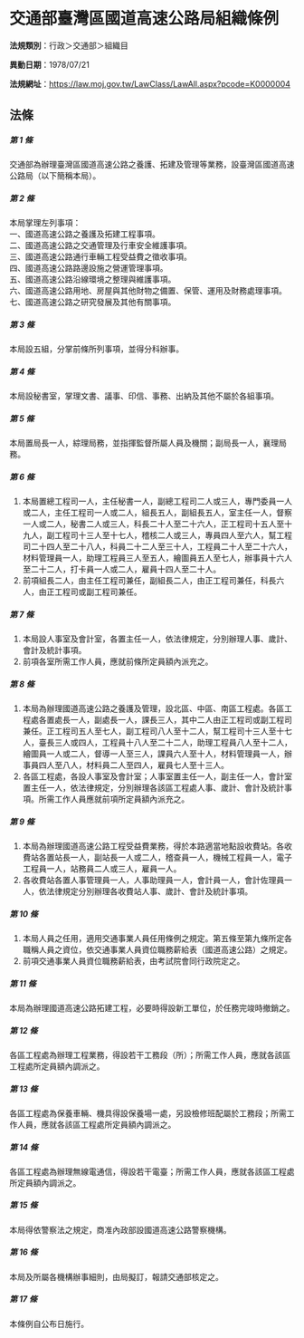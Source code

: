 # 交通部臺灣區國道高速公路局組織條例

**法規類別**：行政＞交通部＞組織目

**異動日期**：1978/07/21  

**法規網址**：https://law.moj.gov.tw/LawClass/LawAll.aspx?pcode=K0000004





## 法條
##### 第 1 條
交通部為辦理臺灣區國道高速公路之養護、拓建及管理等業務，設臺灣區國道高速公路局（以下簡稱本局）。

##### 第 2 條
本局掌理左列事項：  
一、國道高速公路之養護及拓建工程事項。  
二、國道高速公路之交通管理及行車安全維護事項。  
三、國道高速公路通行車輛工程受益費之徵收事項。  
四、國道高速公路路邊設施之營運管理事項。  
五、國道高速公路沿線環境之整理與維護事項。  
六、國道高速公路用地、房屋與其他財物之備置、保管、運用及財務處理事項。  
七、國道高速公路之研究發展及其他有關事項。  

##### 第 3 條
本局設五組，分掌前條所列事項，並得分科辦事。

##### 第 4 條
本局設秘書室，掌理文書、議事、印信、事務、出納及其他不屬於各組事項。

##### 第 5 條
本局置局長一人，綜理局務，並指揮監督所屬人員及機關；副局長一人，襄理局務。

##### 第 6 條
1. 本局置總工程司一人，主任秘書一人，副總工程司二人或三人，專門委員一人或二人，主任工程司一人或二人，組長五人，副組長五人，室主任一人，督察一人或二人，秘書二人或三人，科長二十人至二十六人，正工程司十五人至十九人，副工程司十三人至十七人，稽核二人或三人，專員四人至六人，幫工程司二十四人至二十八人，科員二十二人至三十人，工程員二十人至二十六人，材料管理員一人，助理工程員三人至五人，繪圖員五人至七人，辦事員十六人至二十二人，打卡員一人或二人，雇員十四人至二十人。
1. 前項組長二人，由主任工程司兼任，副組長二人，由正工程司兼任，科長六人，由正工程司或副工程司兼任。

##### 第 7 條
1. 本局設人事室及會計室，各置主任一人，依法律規定，分別辦理人事、歲計、會計及統計事項。
1. 前項各室所需工作人員，應就前條所定員額內派充之。

##### 第 8 條
1. 本局為辦理國道高速公路之養護及管理，設北區、中區、南區工程處。各區工程處各置處長一人，副處長一人，課長三人，其中二人由正工程司或副工程司兼任。正工程司五人至七人，副工程司八人至十二人，幫工程司十三人至十七人，臺長三人或四人，工程員十八人至二十二人，助理工程員八人至十二人，繪圖員一人或二人，督導一人至三人，課員六人至十人，材料管理員一人，辦事員四人至八人，材料員二人至四人，雇員七人至十三人。
1. 各區工程處，各設人事室及會計室；人事室置主任一人，副主任一人，會計室置主任一人，依法律規定，分別辦理各該區工程處人事、歲計、會計及統計事項。所需工作人員應就前項所定員額內派充之。

##### 第 9 條
1. 本局為辦理國道高速公路工程受益費業務，得於本路適當地點設收費站。各收費站各置站長一人，副站長一人或二人，稽查員一人，機械工程員一人，電子工程員一人，站務員二人或三人，雇員一人。
1. 各收費站各置人事管理員一人，人事助理員一人，會計員一人，會計佐理員一人，依法律規定分別辦理各收費站人事、歲計、會計及統計事項。

##### 第 10 條
1. 本局人員之任用，適用交通事業人員任用條例之規定。第五條至第九條所定各職稱人員之資位，依交通事業人員資位職務薪給表（國道高速公路）之規定。
1. 前項交通事業人員資位職務薪給表，由考試院會同行政院定之。

##### 第 11 條
本局為辦理國道高速公路拓建工程，必要時得設新工單位，於任務完竣時撤銷之。

##### 第 12 條
各區工程處為辦理工程業務，得設若干工務段（所）；所需工作人員，應就各該區工程處所定員額內調派之。

##### 第 13 條
各區工程處為保養車輛、機具得設保養場一處，另設檢修班配屬於工務段；所需工作人員，應就各該區工程處所定員額內調派之。

##### 第 14 條
各區工程處為辦理無線電通信，得設若干電臺；所需工作人員，應就各該區工程處所定員額內調派之。

##### 第 15 條
本局得依警察法之規定，商准內政部設國道高速公路警察機構。

##### 第 16 條
本局及所屬各機構辦事細則，由局擬訂，報請交通部核定之。

##### 第 17 條
本條例自公布日施行。


